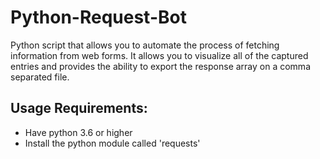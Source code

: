 # Python-Request-Bot
Python script that allows you to automate the process of fetching information from web forms. It allows you to visualize all of the captured entries and provides the ability to export the response array on a comma separated file.


## Usage Requirements:

* Have python 3.6 or higher
* Install the python module called 'requests'
